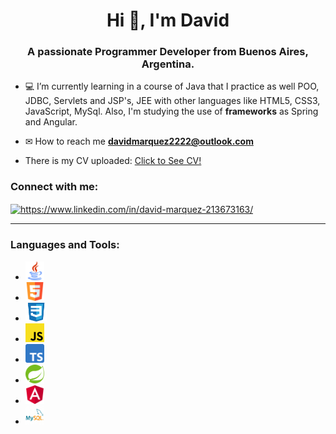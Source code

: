 <h1 align="center">Hi 👋, I'm David</h1>
<h3 align="center">A passionate Programmer Developer from Buenos Aires, Argentina.</h3>

- 💻 I’m currently learning in a course of Java that I practice as well POO, JDBC, Servlets and JSP's, JEE with other languages like HTML5, CSS3, JavaScript, MySql. Also, I'm studying the use of <b>frameworks</b> as Spring and Angular.

- ✉ How to reach me **davidmarquez2222@outlook.com**

- There is my CV uploaded: <a href="/CV/DavidMarquez_CV.pdf">Click to See CV!</a>

<sector>
  <h3 align="left">Connect with me:</h3>
  <p align="left">
  <a href="https://www.linkedin.com/in/david-ariel-marquez/" target="blank"><img align="center"src="https://raw.githubusercontent.com/rahuldkjain/github-profile-readme-generator/master/src/images/icons/Social/linked-in-alt.svg" alt="https://www.linkedin.com/in/david-marquez-213673163/" height="25" /></a>
  </p>
<sector>  
<hr/>
<sector>
  <h3 align="left">Languages and Tools:</h3>
  <p align="left"> 
    <ul>
      <li><code><img height="30" src="/images/java.logo.png"></code> </li>
      <li><code><img height="30" src="/images/html-logo.png"></code></li>
      <li><code><img height="30" src="/images/css3-logo.png"></code></li>
      <li><code><img height="30" src="/images/javascript-logo.png"></code></li>
      <li><code><img height="30" src="/images/typescript-logo.png"></code></li>
      <li><code><img height="30" src="/images/spring-logo.png"></code></li>
      <li><code><img height="30" src="/images/angular-logo.png"></code></li>
      <li><code><img height="30" src="/images/mysql-logo.png"></code></li>
    </ul>
  </p>
<sector>

